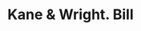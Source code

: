 ---
doi: 10.7916/D86D752N
date_other: '1900'
date_other_textual: 1900-1909
form: printed ephemera
genre:
- Invoices
name:
- Kane & Wright
object_in_context_url: https://biggert.cul.columbia.edu/items/view/ave_biggert_01039
subject_hierarchical_geographic:
- New York, New York, United States
subject_name:
- Kane & Wright
title: Kane & Wright. Bill
sort_title: Kane & Wright. Bill
call_number: ave_biggert_01039
coordinates:
- 40.71277777777778,-74.00583333333333
pid: ave_biggert_01039
identifiers: ave_biggert_01039
thumbnail: https://derivativo-2.library.columbia.edu/iiif/2/ldpd:344274/full/!256,256/0/native.jpg
permalink: "/biggert/ave_biggert_01039/"
layout: iiif-image-page
---
